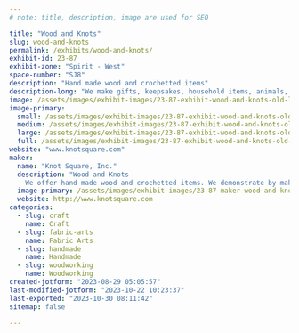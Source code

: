 ```yaml
---
# note: title, description, image are used for SEO

title: "Wood and Knots"
slug: wood-and-knots
permalink: /exhibits/wood-and-knots/
exhibit-id: 23-87
exhibit-zone: "Spirit - West"
space-number: "SJ8"
description: "Hand made wood and crochetted items"
description-long: "We make gifts, keepsakes, household items, animals, scarfs, hats and other hand made items for your enjoyment."
image: /assets/images/exhibit-images/23-87-exhibit-wood-and-knots-old-large.jpg
image-primary: 
  small: /assets/images/exhibit-images/23-87-exhibit-wood-and-knots-old-small.jpg
  medium: /assets/images/exhibit-images/23-87-exhibit-wood-and-knots-old-medium.jpg
  large: /assets/images/exhibit-images/23-87-exhibit-wood-and-knots-old-large.jpg
  full: /assets/images/exhibit-images/23-87-exhibit-wood-and-knots-old-full.jpg
website: "www.knotsquare.com"
maker: 
  name: "Knot Square, Inc."
  description: "Wood and Knots 
    We offer hand made wood and crochetted items. We demonstrate by making hand made crochetted animals, hot mits, scarfs. We show participants how a lathe is used to make bowls, gift items, keepsakes and much more. "
  image-primary: /assets/images/exhibit-images/23-87-maker-wood-and-knots-1456230148049-medium.jpg
  website: http://www.knotsquare.com
categories: 
  - slug: craft
    name: Craft
  - slug: fabric-arts
    name: Fabric Arts
  - slug: handmade
    name: Handmade
  - slug: woodworking
    name: Woodworking
created-jotform: "2023-08-29 05:05:57"
last-modified-jotform: "2023-10-22 10:23:37"
last-exported: "2023-10-30 08:11:42"
sitemap: false

---
```

